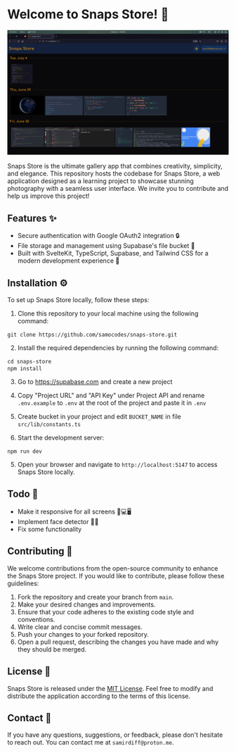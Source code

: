 # Welcome to Snaps Store! 📸

<img src="./static/preview.png" alt="Snaps Store Preview" />

Snaps Store is the ultimate gallery app that combines creativity, simplicity, and elegance. This repository hosts the codebase for Snaps Store, a web application designed as a learning project to showcase stunning photography with a seamless user interface. We invite you to contribute and help us improve this project!

## Features ✨

- Secure authentication with Google OAuth2 integration 🔒
- File storage and management using Supabase's file bucket 💾
- Built with SvelteKit, TypeScript, Supabase, and Tailwind CSS for a modern development experience 🚀

## Installation ⚙️

To set up Snaps Store locally, follow these steps:

1. Clone this repository to your local machine using the following command:

```
git clone https://github.com/samocodes/snaps-store.git
```

2. Install the required dependencies by running the following command:

```
cd snaps-store
npm install
```

3. Go to https://supabase.com and create a new project

4. Copy "Project URL" and "API Key" under Project API and rename `.env.example` to `.env` at the root of the project and paste it in `.env`

5. Create bucket in your project and edit `BUCKET_NAME` in file `src/lib/constants.ts`

6. Start the development server:

```
npm run dev
```

5. Open your browser and navigate to `http://localhost:5147` to access Snaps Store locally.

## Todo 📝

- Make it responsive for all screens 📱💻🖥️
- Implement face detector 🔧🚀
- Fix some functionality

## Contributing 🤝

We welcome contributions from the open-source community to enhance the Snaps Store project. If you would like to contribute, please follow these guidelines:

1. Fork the repository and create your branch from `main`.
2. Make your desired changes and improvements.
3. Ensure that your code adheres to the existing code style and conventions.
4. Write clear and concise commit messages.
5. Push your changes to your forked repository.
6. Open a pull request, describing the changes you have made and why they should be merged.

## License 📄

Snaps Store is released under the [MIT License](https://opensource.org/licenses/MIT). Feel free to modify and distribute the application according to the terms of this license.

## Contact 📧

If you have any questions, suggestions, or feedback, please don't hesitate to reach out. You can contact me at `samirdiff@proton.me`.

